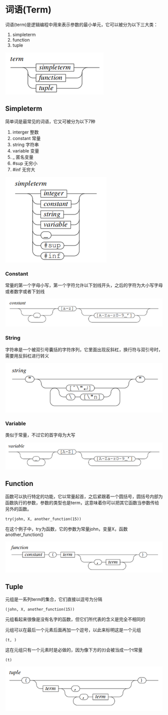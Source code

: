 # 词语(Term)

词语(term)是逻辑编程中用来表示参数的最小单元，它可以被分为以下三大类：

1. simpleterm
2. function
3. tuple

![](<../.gitbook/assets/image (3).png>)

## Simpleterm

简单词是最常见的词语，它又可被分为以下7种

1. interger 整数
2. constant 常量
3. string 字符串
4. variable 变量
5. \_ 匿名变量
6. \#sup 无穷小
7. \#inf 无穷大

![](<../.gitbook/assets/image (4).png>)

### Constant

常量的第一个字母小写，第一个字符允许以下划线开头，之后的字符为大小写字母或者数字或者下划线

![](<../.gitbook/assets/image (1) (1).png>)

### String

字符串是一个被双引号囊括的字符序列，它里面出现反斜杠，换行符与双引号时，需要用反斜杠进行转义

![](../.gitbook/assets/image.png)

### Variable

类似于常量，不过它的首字母为大写

![](<../.gitbook/assets/image (2) (1).png>)

## Function

函数可以执行特定的功能，它以常量起首，之后紧跟着一个圆括号，圆括号内部为函数执行的参数，参数的类型也是term，这意味着你可以把其它函数当参数传给另外的函数。

```
try(john, X, another_function(15))
```

在这个例子中，try为函数，它的参数为常量john，变量X，函数another\_function()

![](<../.gitbook/assets/image (1).png>)

## Tuple

元组是一系列term的集合，它们直接以逗号为分隔

```
(john, X, another_function(15))
```

元组看起来很像是没有名字的函数，但它们所代表的含义是完全不相同的

元组可以在最后一个元素后面再加一个逗号，以此来标明这是一个元组

```
(t, )
```

这在元组只有一个元素时是必做的，因为像下方的(t)会被当成一个t常量

```
(t)
```

![](<../.gitbook/assets/image (2).png>)
